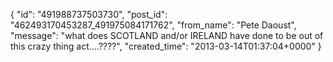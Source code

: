  {
   "id": "491988737503730",
   "post_id": "462493170453287_491975084171762",
   "from_name": "Pete Daoust",
   "message": "what does SCOTLAND and/or IRELAND have done to be out of this crazy thing act....????",
   "created_time": "2013-03-14T01:37:04+0000"
 }
